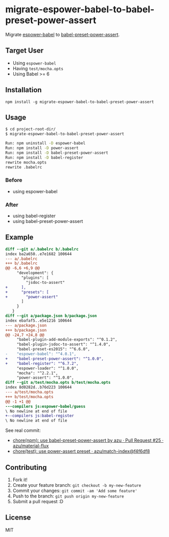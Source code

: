 # migrate-espower-babel-to-babel-preset-power-assert

Migrate [espower-babel](https://github.com/power-assert-js/espower-babel "espower-babel") to [babel-preset-power-assert](https://github.com/power-assert-js/babel-preset-power-assert "babel-preset-power-assert").

## Target User

- Using `espower-babel`
- Having `test/mocha.opts`
- Using Babel >= 6

## Installation

    npm install -g migrate-espower-babel-to-babel-preset-power-assert

## Usage

```sh
$ cd project-root-dir/
$ migrate-espower-babel-to-babel-preset-power-assert

Run: npm uninstall -D espower-babel
Run: npm install -D power-assert
Run: npm install -D babel-preset-power-assert
Run: npm install -D babel-register
rewrite mocha.opts
rewrite .babelrc
```

### Before

- using espower-babel

### After

- using babel-register
- using babel-preset-power-assert

## Example

```diff
diff --git a/.babelrc b/.babelrc
index ba2a650..e7e1682 100644
--- a/.babelrc
+++ b/.babelrc
@@ -6,6 +6,9 @@
     "development": {
       "plugins": [
         "jsdoc-to-assert"
+      ],
+      "presets": [
+        "power-assert"
       ]
     }
   }
diff --git a/package.json b/package.json
index ebafaf5..e5e1216 100644
--- a/package.json
+++ b/package.json
@@ -24,7 +24,8 @@
     "babel-plugin-add-module-exports": "^0.1.2",
     "babel-plugin-jsdoc-to-assert": "^1.4.0",
     "babel-preset-es2015": "^6.6.0",
-    "espower-babel": "^4.0.1",
+    "babel-preset-power-assert": "^1.0.0",
+    "babel-register": "^6.7.2",
     "espower-loader": "^1.0.0",
     "mocha": "^2.2.1",
     "power-assert": "^1.0.0",
diff --git a/test/mocha.opts b/test/mocha.opts
index 8d0282d..b76d223 100644
--- a/test/mocha.opts
+++ b/test/mocha.opts
@@ -1 +1 @@
---compilers js:espower-babel/guess
\ No newline at end of file
+--compilers js:babel-register
\ No newline at end of file
```

See real commit:

- [chore(npm): use babel-preset-power-assert by azu · Pull Request #25 · azu/material-flux](https://github.com/azu/material-flux/pull/25 "chore(npm): use babel-preset-power-assert by azu · Pull Request #25 · azu/material-flux")
- [chore(test): use power-assert preset · azu/match-index@f4f6df8](https://github.com/azu/match-index/commit/f4f6df88ae39a2eb8eab0a13e121f27305085aa3 "chore(test): use power-assert preset · azu/match-index@f4f6df8")

## Contributing

1. Fork it!
2. Create your feature branch: `git checkout -b my-new-feature`
3. Commit your changes: `git commit -am 'Add some feature'`
4. Push to the branch: `git push origin my-new-feature`
5. Submit a pull request :D

## License

MIT